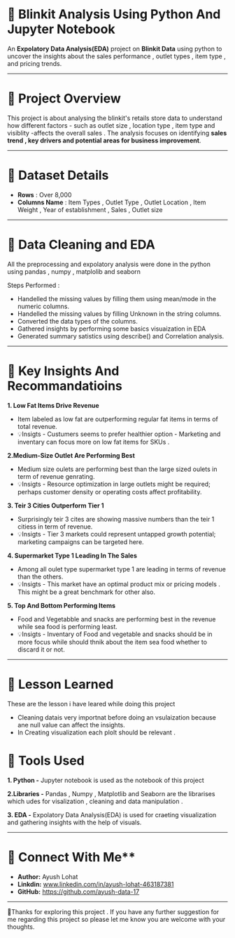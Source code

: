 # 🛒 Blinkit Analysis Using Python And Jupyter Notebook 

An **Expolatory Data Analysis(EDA)** project on **Blinkit Data** using python to uncover the insights about the sales performance , outlet types , item type , and pricing trends.

---

# 📘 Project Overview
This project is about analysing the blinkit's retails store data to understand how different factors - such as outlet size , location type , item type and visiblity -affects the overall sales . The analysis focuses on identifying **sales trend , key drivers and potential areas for business improvement**.

---
# 📁 Dataset Details 

- **Rows** : Over 8,000
- **Columns Name** : Item Types , Outlet Type , Outlet Location , Item Weight , Year of establishment , Sales , Outlet size 

---

# 🧹 Data Cleaning and EDA 

All the preprocessing and expolatory analysis were done in the python using pandas , numpy , matplolib and seaborn

Steps Performed :
- Handelled the missing values by filling them using mean/mode in the numeric columns.
- Handelled the missing values by filling Unknown in the string columns.
- Converted the data types of the columns.
- Gathered insights by performing some basics visuaization in EDA
- Generated summary satistics using describe() and Correlation analysis.

---

# 🧠 Key Insights And Recommandatioins 

**1. Low Fat Items Drive Revenue**
 - Item labeled as low fat are outperforming regular fat items in terms of total revenue.
 - 💡Insigts - Custumers seems to prefer healthier option - Marketing and inventary can focus more on low fat items for SKUs .

**2.Medium-Size Outlet Are Performing Best**
- Medium size oulets are performing best than the large sized oulets in term of revenue genrating.
- 💡Insigts - Resource optimization in large outlets might be required; perhaps customer density or operating costs affect profitability.

**3. Teir 3 Cities Outperform Tier 1**
- Surprisingly teir 3 cites are showing massive numbers than the teir 1 citiess in term of revenue.
- 💡Insigts - Tier 3 markets could represent untapped growth potential; marketing campaigns can be targeted here.

**4. Supermarket Type 1 Leading In The Sales**
- Among all oulet type supermarket type 1 are leading in terms of revenue than the others.
- 💡Insigts - This market have an optimal product mix or pricing models . This might be a great benchmark for other also.

**5. Top And Bottom Performing Items**
- Food and Vegetabble and snacks are performing best in the revenue while sea food is performing least.
- 💡Insigts - Inventary of Food and vegetable and snacks should be in more focus while should thnik about the item sea food whether to discard it or not.

---

# 📒 Lesson Learned

These are the lesson i have leared while doing this project 

- Cleaning datais very importnat before doing an vsulaization because ane null value can affect the insights.
- In Creating visualization each plolt should be relevant .

# 🧰 Tools Used

**1. Python -** Jupyter notebook is used as the notebook of this project 


**2.Libraries -** Pandas , Numpy , Matplotlib and Seaborn are the librarises which udes for visalization , cleaning and data manipulation .


**3. EDA -** Expolatory Data Analysis(EDA) is used for craeting visualization and gathering insights with the help of visuals.

---

# 🔗 Connect With Me**

- **Author:** Ayush Lohat
- **Linkdin:** www.linkedin.com/in/ayush-lohat-463187381
- **GitHub:** https://github.com/ayush-data-17

---

🌟Thanks for exploring this project . If you have any further suggestion for me regarding this  project so please let me know you are welcome with your thoughts.
